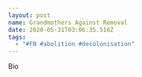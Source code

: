 ```yaml
---
layout: post
name: Grandmothers Against Removal
date: 2020-05-31T03:06:35.516Z
tags:
  - "#FN #abolition #decolonisation"
---
```

Bio
